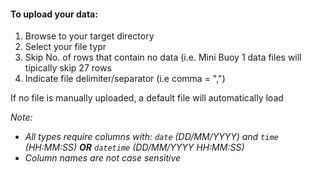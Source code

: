 #### To upload your data:

1. Browse to your target directory
2. Select your file typr
3. Skip No. of rows that contain no data (i.e. Mini Buoy 1 data files will tipically skip 27 rows
4. Indicate file delimiter/separator (i.e comma = ",")


If no file is manually uploaded, a default file will automatically load

   
_Note:_   
   + _All types require columns with: `date` (DD/MM/YYYY) and `time` (HH:MM:SS) **OR** `datetime` (DD/MM/YYYY HH:MM:SS)_
   + _Column names are not case sensitive_

